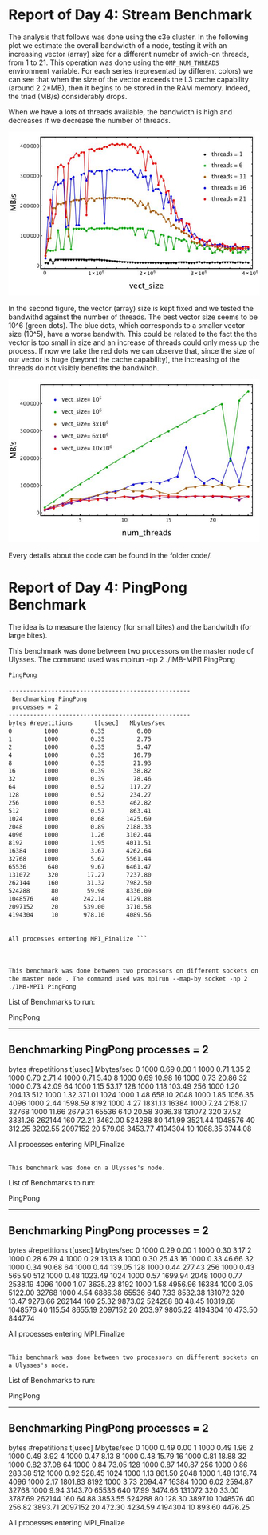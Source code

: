 # Report of Day 4: Stream Benchmark

The analysis that follows was done using the c3e cluster. 
In the following plot we estimate the overall bandwidth of a node, testing it with an increasing vector (array) size for a different numebr of swich-on threads, from 1 to 21. This operation was done using the ```OMP_NUM_THREADS``` environment variable.
For each series (representad by different colors) we can see that when the size of the vector exceeds the L3 cache capability (around 2.2*MB), then it begins to be stored in the RAM memory. Indeed, the triad (MB/s) considerably drops. 

When we have a lots of threads available, the bandwidth is high and decreases if we decrease the number of threads.

![Figure_1](fixthr.jpg)


In the second figure, the vector (array) size is kept fixed and we tested the bandwithd against the number of threads. The best vector size seems to be 10^6 (green dots). The blue dots, which corresponds to a smaller vector size (10^5), have a worse bandwith. This could be related to the fact the the vector is too small in size and an increase of threads could only mess up the process. If now we take the red dots we can observe that, since the size of our vector is huge (beyond the cache capability), the increasing of the threads do not visibly benefits the bandwitdh.

![Figure_2](fixvsize.jpg)

Every details about the code can be found in the folder code/.



# Report of Day 4: PingPong Benchmark

The idea is to measure the latency (for small bites) and the bandwitdh (for large bites). 

This benchmark was done between two processors on the master node of Ulysses. 
The command used was mpirun -np 2 ./IMB-MPI1 PingPong


```
PingPong

---------------------------------------------------
 Benchmarking PingPong 
 processes = 2 
---------------------------------------------------
bytes #repetitions      t[usec]   Mbytes/sec
0         1000         0.35         0.00
1         1000         0.35         2.75
2         1000         0.35         5.47
4         1000         0.35        10.79
8         1000         0.35        21.93
16        1000         0.39        38.82
32        1000         0.39        78.46
64        1000         0.52       117.27
128       1000         0.52       234.27
256       1000         0.53       462.82
512       1000         0.57       863.41
1024      1000         0.68      1425.69
2048      1000         0.89      2188.33
4096      1000         1.26      3102.44
8192      1000         1.95      4011.51
16384     1000         3.67      4262.64
32768     1000         5.62      5561.44
65536      640         9.67      6461.47
131072     320        17.27      7237.80
262144     160        31.32      7982.50
524288      80        59.98      8336.09
1048576     40       242.14      4129.88
2097152     20       539.00      3710.58
4194304     10       978.10      4089.56


All processes entering MPI_Finalize ```



This benchmark was done between two processors on different sockets on the master node . The command used was mpirun --map-by socket -np 2 ./IMB-MPI1 PingPong

```
List of Benchmarks to run:

PingPong

---------------------------------------------------
Benchmarking PingPong 
processes = 2 
---------------------------------------------------
bytes #repetitions      t[usec]   Mbytes/sec
0         1000         0.69         0.00
1         1000         0.71         1.35
2         1000         0.70         2.71
4         1000         0.71         5.40
8         1000         0.69        10.98
16        1000         0.73        20.86
32        1000         0.73        42.09
64        1000         1.15        53.17
128       1000         1.18       103.49
256       1000         1.20       204.13
512       1000         1.32       371.01
1024      1000         1.48       658.10
2048      1000         1.85      1056.35
4096      1000         2.44      1598.59
8192      1000         4.27      1831.13
16384     1000         7.24      2158.17
32768     1000        11.66      2679.31
65536      640        20.58      3036.38
131072     320        37.52      3331.26
262144     160        72.21      3462.00
524288      80       141.99      3521.44
1048576     40       312.25      3202.55
2097152     20       579.08      3453.77
4194304     10      1068.35      3744.08


All processes entering MPI_Finalize
```

This benchmark was done on a Ulysses's node.

```
List of Benchmarks to run:

PingPong

---------------------------------------------------
Benchmarking PingPong 
processes = 2 
---------------------------------------------------
bytes #repetitions      t[usec]   Mbytes/sec
0         1000         0.29         0.00
1         1000         0.30         3.17
2         1000         0.28         6.79
4         1000         0.29        13.13
8         1000         0.30        25.43
16        1000         0.33        46.66
32        1000         0.34        90.68
64        1000         0.44       139.05
128       1000         0.44       277.43
256       1000         0.43       565.90
512       1000         0.48      1023.49
1024      1000         0.57      1699.94
2048      1000         0.77      2538.19
4096      1000         1.07      3635.23
8192      1000         1.58      4956.96
16384     1000         3.05      5122.00
32768     1000         4.54      6886.38
65536      640         7.33      8532.38
131072     320        13.47      9278.66
262144     160        25.32      9873.02
524288      80        48.45     10319.68
1048576     40       115.54      8655.19
2097152     20       203.97      9805.22
4194304     10       473.50      8447.74


All processes entering MPI_Finalize
```

This benchmark was done between two processors on different sockets on a Ulysses's node.

```
List of Benchmarks to run:

PingPong

---------------------------------------------------
 Benchmarking PingPong 
 processes = 2 
---------------------------------------------------
bytes #repetitions      t[usec]   Mbytes/sec
0         1000         0.49         0.00
1         1000         0.49         1.96
2         1000         0.49         3.92
4         1000         0.47         8.13
8         1000         0.48        15.79
16        1000         0.81        18.88
32        1000         0.82        37.08
64        1000         0.84        73.05
128       1000         0.87       140.87
256       1000         0.86       283.38
512       1000         0.92       528.45
1024      1000         1.13       861.50
2048      1000         1.48      1318.74
4096      1000         2.17      1801.83
8192      1000         3.73      2094.47
16384     1000         6.02      2594.87
32768     1000         9.94      3143.70
65536      640        17.99      3474.66
131072     320        33.00      3787.69
262144     160        64.88      3853.55
524288      80       128.30      3897.10
1048576     40       256.82      3893.71
2097152     20       472.30      4234.59
4194304     10       893.60      4476.25


All processes entering MPI_Finalize
```







